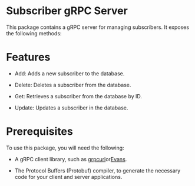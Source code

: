 # Subscriber gRPC Server

This package contains a gRPC server for managing subscribers. It exposes the following methods:

# Features

- Add: Adds a new subscriber to the database.

- Delete: Deletes a subscriber from the database.

- Get: Retrieves a subscriber from the database by ID.

- Update: Updates a subscriber in the database.

# Prerequisites

To use this package, you will need the following:

- A gRPC client library, such as [grpcurl](https://github.com/fullstorydev/grpcurl)or[Evans](https://github.com/ktr0731/evans).

- The Protocol Buffers (Protobuf) compiler, to generate the necessary code for your client and server applications.
